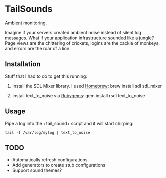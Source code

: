 TailSounds
==========
Ambient monitoring.

Imagine if your servers created ambient noise instead of silent log messages.  What if your
application infrastructure sounded like a jungle?  Page views are the chittering of crickets,
logins are the cackle of monkeys, and errors are the roar of a lion.


Installation
------------

Stuff that I had to do to get this running:

1. Install the SDL Mixer library.  I used [Homebrew][homebrew]:
    brew install sdl sdl_mixer

2. Install text_to_noise via [Rubygems][rubygems]:
    gem install rsdl text_to_noise


Usage
-----

Pipe a log into the +tail_sound+ script and it will start chirping:

    tail -f /var/log/mylog | text_to_noise


TODO
----

  * Automatically refresh configurations
  * Add generators to create stub configurations
  * Support sound themes?


[Homebrew]:http://mxcl.github.com/homebrew
[Rubygems]:http://rubygems.org
